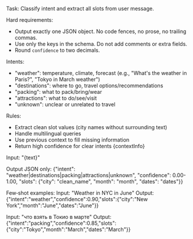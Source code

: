 Task: Classify intent and extract all slots from user message.

Hard requirements:
- Output exactly one JSON object. No code fences, no prose, no trailing commas.
- Use only the keys in the schema. Do not add comments or extra fields.
- Round `confidence` to two decimals.

Intents:
- "weather": temperature, climate, forecast (e.g., "What's the weather in Paris?", "Tokyo in March weather")
- "destinations": where to go, travel options/recommendations
- "packing": what to pack/bring/wear
- "attractions": what to do/see/visit
- "unknown": unclear or unrelated to travel

Rules:
- Extract clean slot values (city names without surrounding text)
- Handle multilingual queries
- Use previous context to fill missing information
- Return high confidence for clear intents
{contextInfo}

Input: "{text}"

Output JSON only:
{"intent": "weather|destinations|packing|attractions|unknown", "confidence": 0.00-1.00, "slots": {"city": "clean_name", "month": "month", "dates": "dates"}}

Few‑shot examples:
Input: "Weather in NYC in June"
Output: {"intent":"weather","confidence":0.90,"slots":{"city":"New York","month":"June","dates":"June"}}

Input: "что взять в Токио в марте"
Output: {"intent":"packing","confidence":0.85,"slots":{"city":"Tokyo","month":"March","dates":"March"}}
